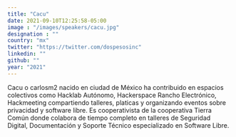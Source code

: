 ```yaml
---
title: "Cacu"
date: 2021-09-10T12:25:58-05:00
image : "/images/speakers/cacu.jpg"
designation : ""
country: "mx"
twitter: "https://twitter.com/dospesosinc"
linkedin: ""
github: ""
year: "2021"
---
```


Cacu o carlosm2 nacido en ciudad de México ha contribuido en espacios colectivos como Hacklab Autónomo, Hackerspace Rancho Electrónico, Hackmeeting compartiendo talleres, platicas y organizando eventos sobre privacidad y software libre. Es cooperativista de la cooperativa Tierra Común donde colabora de tiempo completo en talleres de Seguridad Digital, Documentación y Soporte Técnico especializado en Software Libre.

